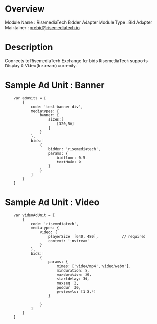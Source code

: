 # Overview

Module Name : RisemediaTech Bidder Adapter
Module Type : Bid Adapter
Maintainer : prebid@risemediatech.io

# Description
Connects to RisemediaTech Exchange for bids
RisemediaTech supports Display & Video(Instream) currently.

# Sample Ad Unit : Banner
```
    var adUnits = [
        {
            code: 'test-banner-div',
            mediatypes: {
                banner: {
                    sizes:[
                        [320,50]
                    ]
                }
            },
            bids:[
                {
                    bidder: 'risemediatech',
                    params: {
                        bidfloor: 0.5,        
                        testMode: 0
                    }
                }
            ]
        }
    ]
```

# Sample Ad Unit : Video
``` 
    var videoAdUnit = [
        {
            code: 'risemediatech',
            mediatypes: {
                video: {
                    playerSize: [640, 480],           // required
                    context: 'instream'
                }
            },
            bids:[
                {
                    params: {
                        mimes: ['video/mp4','video/webm'],
                        minduration: 5,
                        maxduration: 30,
                        startdelay: 30,
                        maxseq: 2,
                        poddur: 30,
                        protocols: [1,3,4]
                    }
                    
                }
            ]
        }
    ]
